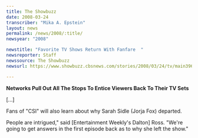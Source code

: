 ```yaml
---
title: The Showbuzz
date: 2008-03-24
transcriber: "Mika A. Epstein"
layout: news
permalink: /news/2008/:title/
newsyear: "2008"

newstitle: "Favorite TV Shows Return With Fanfare  "
newsreporter: Staff
newssource: The Showbuzz
newsurl: https://www.showbuzz.cbsnews.com/stories/2008/03/24/tv/main3963566.shtml

---
```


**Networks Pull Out All The Stops To Entice Viewers Back To Their TV Sets**

[...]

Fans of "CSI" will also learn about why Sarah Sidle (Jorja Fox) departed.

People are intrigued," said [Entertainment Weekly's Dalton] Ross. "We're going to get answers in the first episode back as to why she left the show."
